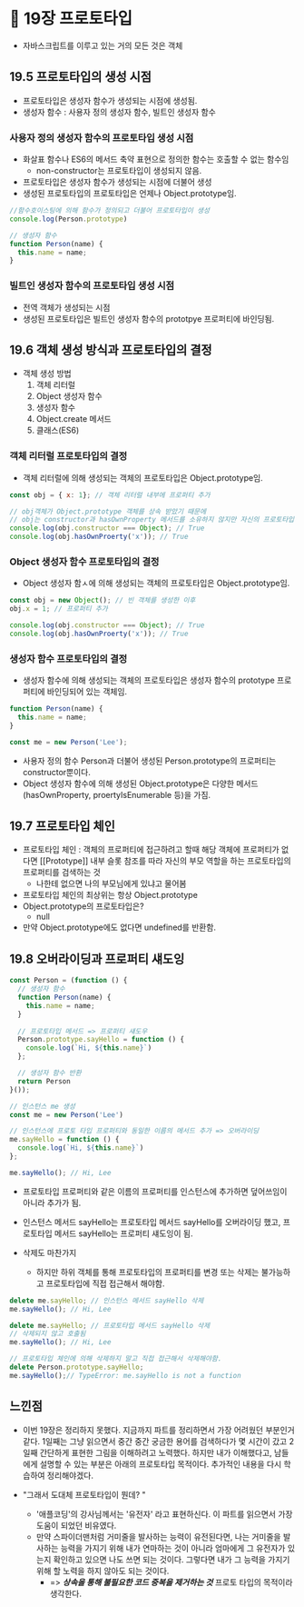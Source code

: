 # 📂 19장 프로토타입

- 자바스크립트를 이루고 있는 거의 모든 것은 객체

## 19.5 프로토타입의 생성 시점
- 프로토타입은 생성자 함수가 생성되는 시점에 생성됨.
- 생성자 함수 : 사용자 정의 생성자 함수, 빌트인 생성자 함수

### 사용자 정의 생성자 함수의 프로토타입 생성 시점
- 화살표 함수나 ES6의 메서드 축약 표현으로 정의한 함수는 호출할 수 없는 함수임
  - non-constructor는 프로토타입이 생성되지 않음.
- 프로토타입은 생성자 함수가 생성되는 시점에 더불어 생성
- 생성된 프로토타입의 프로토타입은 언제나 Object.prototype임.

```js
//함수호이스팅에 의해 함수가 정의되고 더불어 프로토타입이 생성
console.log(Person.prototype)

// 생성자 함수
function Person(name) {
  this.name = name;
}
```

### 빌트인 생성자 함수의 프로토타입 생성 시점
- 전역 객체가 생성되는 시점
- 생성된 프로토타입은 빌트인 생성자 함수의 prototpye 프로퍼티에 바인딩됨.

## 19.6 객체 생성 방식과 프로토타입의 결정
- 객체 생성 방법
  1. 객체 리터럴 
  2. Object 생성자 함수
  3. 생성자 함수
  4. Object.create 메서드
  5. 클래스(ES6)

###  객체 리터럴 프로토타입의 결정
- 객체 리터럴에 의해 생성되는 객체의 프로토타입은 Object.prototype임.

```js
const obj = { x: 1}; // 객체 리터럴 내부에 프로퍼티 추가

// obj객체가 Object.prototype 객체를 상속 받았기 때문에
// obj는 constructor과 hasOwnProperty 메서드를 소유하지 않지만 자신의 프로토타입인 constructor과 hasOwnProperty 메서드를 자유롭게 사용 가능.
console.log(obj.constructor === Object); // True
console.log(obj.hasOwnProerty('x')); // True
```

### Object 생성자 함수 프로토타입의 결정
- Object 생성자 함ㅅ에 의해 생성되는 객체의 프로토타입은 Object.prototype임.

```js
const obj = new Object(); // 빈 객체를 생성한 이후
obj.x = 1; // 프로퍼티 추가

console.log(obj.constructor === Object); // True
console.log(obj.hasOwnProerty('x')); // True
```

###  생성자 함수 프로토타입의 결정
- 생성자 함수에 의해 생성되는 객체의 프로토타입은 생성자 함수의 prototype 프로퍼티에 바인딩되어 있는 객체임.

```js
function Person(name) {
  this.name = name;
}

const me = new Person('Lee');
```
- 사용자 정의 함수 Person과 더불어 생성된 Person.prototype의 프로퍼티는 constructor뿐이다.
- Object 생성자 함수에 의해 생성된 Object.prototype은 다양한 메서드(hasOwnProperty, proertyIsEnumerable 등)을 가짐.

## 19.7 프로토타입 체인
- 프로토타입 체인 : 객체의 프로퍼티에 접근하려고 할때 해당 객체에 프로퍼티가 없다면 \[[Prototype]] 내부 슬롯 참조를 따라 자신의 부모 역할을 하는 프로토타입의 프로퍼티를 검색하는 것
  - 나한테 없으면 나의 부모님에게 있냐고 물어봄
- 프로토타입 체인의 최상위는 항상 Object.prototype
- Object.prototype의 프로토타입은?
  - null 
- 만약 Object.prototype에도 없다면 undefined를 반환함.
  
## 19.8 오버라이딩과 프로퍼티 섀도잉

```js
const Person = (function () {
  // 생성자 함수
  function Person(name) {
    this.name = name;
  }
  
  // 프로토타입 메서드 => 프로퍼티 섀도우
  Person.prototype.sayHello = function () {
    console.log(`Hi, ${this.name}`)
  };

  // 생성자 함수 반환
  return Person
}());

// 인스턴스 me 생성
const me = new Person('Lee')

// 인스턴스에 프로토 타입 프로퍼티와 동일한 이름의 메서드 추가 => 오버라이딩
me.sayHello = function () {
  console.log(`Hi, ${this.name}`)
};

me.sayHello(); // Hi, Lee
```
- 프로토타입 프로퍼티와 같은 이름의 프로퍼티를 인스턴스에 추가하면 덮어쓰임이 아니라 추가가 됨.
- 인스턴스 메서드 sayHello는 프로토타입 메서드 sayHello를 오버라이딩 했고, 프로토타입 메서드 sayHello는 프로퍼티 섀도잉이 됨.

- 삭제도 마찬가지
  - 하지만 하위 객체를 통해 프로토타입의 프로퍼티를 변경 또는 삭제는 불가능하고 프로토타입에 직접 접근해서 해야함.

```js
delete me.sayHello; // 인스턴스 메서드 sayHello 삭제
me.sayHello(); // Hi, Lee

delete me.sayHello; // 프로토타입 메서드 sayHello 삭제
// 삭제되지 않고 호출됨
me.sayHello(); // Hi, Lee

// 프로토타입 체인에 의해 삭제하지 말고 직접 접근해서 삭제해야함.
delete Person.prototype.sayHello;
me.sayHello();// TypeError: me.sayHello is not a function
```



## 느낀점

- 이번 19장은 정리하지 못했다. 지금까지 파트를 정리하면서 가장 어려웠던 부분인거 같다. 1일째는 그냥 읽으면서 중간 중간 궁금한 용어를 검색하다가 몇 시간이 갔고 2일째 간단하게 표현한 그림을 이해하려고 노력했다. 하지만 내가 이해했다고, 남들에게 설명할 수 있는 부분은 아래의 프로토타입 목적이다. 추가적인 내용을 다시 학습하여 정리해야겠다.

- "그래서 도대체 프로토타입이 뭔데? " 
  - '애플코딩'의 강사님께서는 '유전자' 라고 표현하신다. 이 파트를 읽으면서 가장 도움이 되었던 비유였다.
  - 만약 스파이더맨처럼 거미줄을 발사하는 능력이 유전된다면, 나는 거미줄을 발사하는 능력을 가지기 위해 내가 연마하는 것이 아니라 엄마에게 그 유전자가 있는지 확인하고 있으면 나도 쓰면 되는 것이다. 그렇다면 내가 그 능력을 가지기 위해 할 노력을 하지 않아도 되는 것이다. 
    - => ***상속을 통해 불필요한 코드 중복을 제거하는 것*** 프로토 타입의 목적이라 생각한다.

